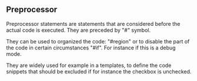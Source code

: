 ﻿## Preprocessor

Preprocessor statements are statements that are considered before the actual code is executed. 
They are preceded by "#" symbol.

They can be used to organized the code: "#region" or to disable the part of the code in certain circumstances "#if". 
For instance if this is a debug mode.

They are widely used for example in a templates, to define the code snippets that should be excluded if for instance the checkbox
is unchecked.
